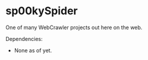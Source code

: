 # sp00kySpider
One of many WebCrawler projects out here on the web.

Dependencies:
- None as of yet.